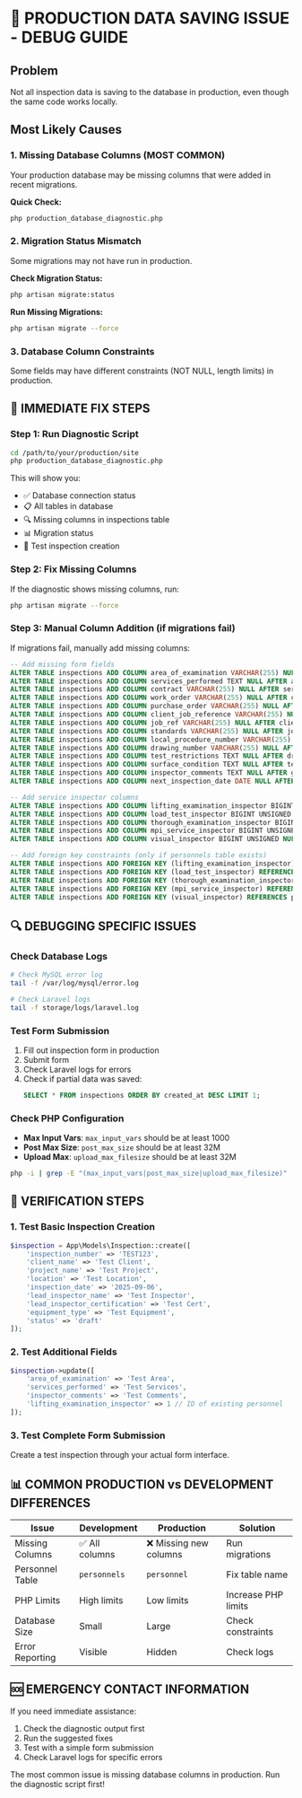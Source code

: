# 🚨 PRODUCTION DATA SAVING ISSUE - DEBUG GUIDE

## Problem

Not all inspection data is saving to the database in production, even though the same code works locally.

## Most Likely Causes

### 1. **Missing Database Columns** (MOST COMMON)

Your production database may be missing columns that were added in recent migrations.

**Quick Check:**

```bash
php production_database_diagnostic.php
```

### 2. **Migration Status Mismatch**

Some migrations may not have run in production.

**Check Migration Status:**

```bash
php artisan migrate:status
```

**Run Missing Migrations:**

```bash
php artisan migrate --force
```

### 3. **Database Column Constraints**

Some fields may have different constraints (NOT NULL, length limits) in production.

## 🔧 IMMEDIATE FIX STEPS

### Step 1: Run Diagnostic Script

```bash
cd /path/to/your/production/site
php production_database_diagnostic.php
```

This will show you:

-   ✅ Database connection status
-   📋 All tables in database
-   🔍 Missing columns in inspections table
-   📊 Migration status
-   🧪 Test inspection creation

### Step 2: Fix Missing Columns

If the diagnostic shows missing columns, run:

```bash
php artisan migrate --force
```

### Step 3: Manual Column Addition (if migrations fail)

If migrations fail, manually add missing columns:

```sql
-- Add missing form fields
ALTER TABLE inspections ADD COLUMN area_of_examination VARCHAR(255) NULL AFTER location;
ALTER TABLE inspections ADD COLUMN services_performed TEXT NULL AFTER area_of_examination;
ALTER TABLE inspections ADD COLUMN contract VARCHAR(255) NULL AFTER services_performed;
ALTER TABLE inspections ADD COLUMN work_order VARCHAR(255) NULL AFTER contract;
ALTER TABLE inspections ADD COLUMN purchase_order VARCHAR(255) NULL AFTER work_order;
ALTER TABLE inspections ADD COLUMN client_job_reference VARCHAR(255) NULL AFTER purchase_order;
ALTER TABLE inspections ADD COLUMN job_ref VARCHAR(255) NULL AFTER client_job_reference;
ALTER TABLE inspections ADD COLUMN standards VARCHAR(255) NULL AFTER job_ref;
ALTER TABLE inspections ADD COLUMN local_procedure_number VARCHAR(255) NULL AFTER standards;
ALTER TABLE inspections ADD COLUMN drawing_number VARCHAR(255) NULL AFTER local_procedure_number;
ALTER TABLE inspections ADD COLUMN test_restrictions TEXT NULL AFTER drawing_number;
ALTER TABLE inspections ADD COLUMN surface_condition TEXT NULL AFTER test_restrictions;
ALTER TABLE inspections ADD COLUMN inspector_comments TEXT NULL AFTER general_notes;
ALTER TABLE inspections ADD COLUMN next_inspection_date DATE NULL AFTER next_inspection_due;

-- Add service inspector columns
ALTER TABLE inspections ADD COLUMN lifting_examination_inspector BIGINT UNSIGNED NULL AFTER inspector_signature;
ALTER TABLE inspections ADD COLUMN load_test_inspector BIGINT UNSIGNED NULL AFTER lifting_examination_inspector;
ALTER TABLE inspections ADD COLUMN thorough_examination_inspector BIGINT UNSIGNED NULL AFTER load_test_inspector;
ALTER TABLE inspections ADD COLUMN mpi_service_inspector BIGINT UNSIGNED NULL AFTER thorough_examination_inspector;
ALTER TABLE inspections ADD COLUMN visual_inspector BIGINT UNSIGNED NULL AFTER mpi_service_inspector;

-- Add foreign key constraints (only if personnels table exists)
ALTER TABLE inspections ADD FOREIGN KEY (lifting_examination_inspector) REFERENCES personnels(id) ON DELETE SET NULL;
ALTER TABLE inspections ADD FOREIGN KEY (load_test_inspector) REFERENCES personnels(id) ON DELETE SET NULL;
ALTER TABLE inspections ADD FOREIGN KEY (thorough_examination_inspector) REFERENCES personnels(id) ON DELETE SET NULL;
ALTER TABLE inspections ADD FOREIGN KEY (mpi_service_inspector) REFERENCES personnels(id) ON DELETE SET NULL;
ALTER TABLE inspections ADD FOREIGN KEY (visual_inspector) REFERENCES personnels(id) ON DELETE SET NULL;
```

## 🔍 DEBUGGING SPECIFIC ISSUES

### Check Database Logs

```bash
# Check MySQL error log
tail -f /var/log/mysql/error.log

# Check Laravel logs
tail -f storage/logs/laravel.log
```

### Test Form Submission

1. Fill out inspection form in production
2. Submit form
3. Check Laravel logs for errors
4. Check if partial data was saved:
    ```sql
    SELECT * FROM inspections ORDER BY created_at DESC LIMIT 1;
    ```

### Check PHP Configuration

-   **Max Input Vars**: `max_input_vars` should be at least 1000
-   **Post Max Size**: `post_max_size` should be at least 32M
-   **Upload Max**: `upload_max_filesize` should be at least 32M

```bash
php -i | grep -E "(max_input_vars|post_max_size|upload_max_filesize)"
```

## 🚀 VERIFICATION STEPS

### 1. Test Basic Inspection Creation

```php
$inspection = App\Models\Inspection::create([
    'inspection_number' => 'TEST123',
    'client_name' => 'Test Client',
    'project_name' => 'Test Project',
    'location' => 'Test Location',
    'inspection_date' => '2025-09-06',
    'lead_inspector_name' => 'Test Inspector',
    'lead_inspector_certification' => 'Test Cert',
    'equipment_type' => 'Test Equipment',
    'status' => 'draft'
]);
```

### 2. Test Additional Fields

```php
$inspection->update([
    'area_of_examination' => 'Test Area',
    'services_performed' => 'Test Services',
    'inspector_comments' => 'Test Comments',
    'lifting_examination_inspector' => 1 // ID of existing personnel
]);
```

### 3. Test Complete Form Submission

Create a test inspection through your actual form interface.

## 📊 COMMON PRODUCTION vs DEVELOPMENT DIFFERENCES

| Issue           | Development    | Production             | Solution            |
| --------------- | -------------- | ---------------------- | ------------------- |
| Missing Columns | ✅ All columns | ❌ Missing new columns | Run migrations      |
| Personnel Table | `personnels`   | `personnel`            | Fix table name      |
| PHP Limits      | High limits    | Low limits             | Increase PHP limits |
| Database Size   | Small          | Large                  | Check constraints   |
| Error Reporting | Visible        | Hidden                 | Check logs          |

## 🆘 EMERGENCY CONTACT INFORMATION

If you need immediate assistance:

1. Check the diagnostic output first
2. Run the suggested fixes
3. Test with a simple form submission
4. Check Laravel logs for specific errors

The most common issue is missing database columns in production. Run the diagnostic script first!
